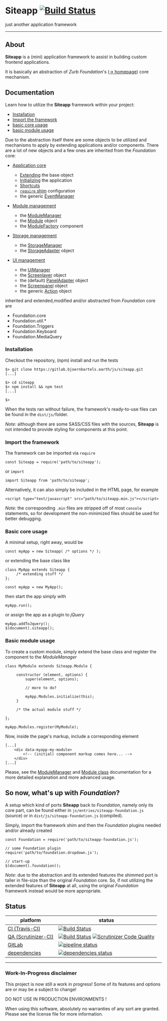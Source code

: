 Siteapp [![Build Status](https://travis-ci.org/bb-drummer/siteapp.svg?branch=master)](https://travis-ci.org/bb-drummer/siteapp)
======

just another application framework


---


## About


**Siteapp** is a (mini) application framework to assist in building custom frontend applications. 

It is basically an abstraction of _Zurb Foundation_'s ([-> homepage](https://foundation.zurb.com/)) core mechanism. 



## Documentation

Learn how to utilize the **Siteapp** framework within your project:

- [Installation](#installation)
- [Import the framework](#import-the-framework)
- [basic core usage](#basic-core-usage)
- [basic module usage](#basic-module-usage)

Due to the abstraction itself there are some objects to be utilized 
and mechanisms to apply by extending applications and/or components. 
There are a lot of new objects and a few ones are inherited from 
the _Foundation_ core:

- [Application core](docs/core.md)
  - [Extending](docs/core.md#extending-the-base-object) the base object
  - [Initializing](docs/core.md#initializing-the-application) the application
  - [Shortcuts](docs/core.md#shortcuts)
  - [`require` shim](docs/core.md#require-shim-configuration) configuration
  - the generic [EventManager](docs/core.md#generic-eventmanager)

- [Module management](docs/modules.md)
  - the [ModuleManager](docs/modules.md#modulemanager)
  - the [Module](docs/modules.md#module-object) object
  - the [ModuleFactory](docs/modules.md#modulefactory-component) component

- [Storage management](docs/storage.md)
  - the [StorageManager](docs/storage.md#storagemanager)
  - the [StorageAdapter](docs/storage.md#storageadapter) object

- [UI management](docs/ui.md)
  - the [UiManager](docs/ui.md#uimanager)
  - the [Screenlayer](docs/ui.md#screenlayer-object) object
  - the (default) [PanelAdapter](docs/ui.md#default-paneladapter-object) object
  - the [Screenpanel](docs/ui.md#Screenpanel-object) object
  - the generic [Action](docs/ui.md#generic-action-object) object

inherited and extended,modified and/or abstracted from _Foundation_ core are

- Foundation.core
- Foundation.util.*
- Foundation.Triggers
- Foundation.Keyboard
- Foundation.MediaQuery



### Installation

Checkout the repository, (npm) install and run the tests
```
$> git clone https://gitlab.bjoernbartels.earth/js/siteapp.git
[...]

$> cd siteapp
$> npm install && npm test
[...]

$>
```
When the tests ran without failure, the framework's ready-to-use files can be found in the `dist/js/`folder.

_Note:_ although there are some SASS/CSS files with the sources, **Siteapp** is not intended to provide styling for components at this point.


### Import the framework

The framework can be imported via `require`
```
const Siteapp = require('path/to/siteapp');
```
or `import`
```
import Siteapp from 'path/to/siteapp';
```
Alternatively, it can also simply be included in the HTML page, for example
```
<script type="text/javascript" src="path/to/siteapp.min.js"></script>
```

_Note:_ the corresponding `.min` files are stripped off of most `console` statements, so for development the non-minimized files should be used for better debugging.


### Basic core usage

A minimal setup, right away, would be
```
const myApp = new Siteapp( /* options */ );
```
or extending the base class like
```
class MyApp extends Siteapp {
     /* extending stuff */
};

const myApp = new MyApp();
```
then start the app simply with
```
myApp.run();
```
or assign the app as a plugin to _jQuery_ 
```
myApp.addToJquery();
$(document).siteapp();
```



### Basic module usage

To create a custom module, simply extend the base class and register the component to the _ModuleManager_
```
class MyModule extends Siteapp.Module {
     
     constructor (element, options) {
         super(element, options);
         
         // more to do?
         
         myApp.Modules.initialize(this);
     }

     /* the actual module stuff */

};

myApp.Modules.register(MyModule);
```
Now, inside the page's markup, include a corresponding element
```
[...]
    <div data-myapp-my-module>
        <!-- (initial) component markup comes here... -->
    </div>
[...]
```

Please, see the [ModuleManager](docs/modulemanager.md) and [Module class](docs/module-class.md) documentation for a more detailed explanation and more advanced usage.


## So now, what's up with _Foundation_?

A setup which kind of ports **Siteapp** back to _Foundation_, namely only its core part, can be found either in
`js/entries/siteapp-foundation.js` (source) or in `dist/js/siteapp-foundation.js` (compiled).

Simply, import the framework shim and then the _Foundation_ plugins needed and/or already created
```
const Foundation = require('path/to/siteapp-foundation.js');

// some Foundation plugin
require('path/to/foundation.dropdown.js');

// start-up
$(document).foundation();
```

_Note_: due to the abstraction and its extended features the shimmed port is taller in file-size than the original _Foundation_ core. So, if not utilizing the extended features of **Siteapp** at all, using the original _Foundation_ framework instead would be more appropriate.



## Status

| platform | status |
| --- | --- |
| [CI (Travis-CI)](https://travis-ci.org/bb-drummer/siteapp) | [![Build Status](https://travis-ci.org/bb-drummer/siteapp.svg?branch=master)](https://travis-ci.org/bb-drummer/siteapp) |
| [QA (Scrutinizer-CI)](https://scrutinizer-ci.com/g/bb-drummer/siteapp/) | [![Build Status](https://scrutinizer-ci.com/g/bb-drummer/siteapp/badges/build.png?b=master)](https://scrutinizer-ci.com/g/bb-drummer/siteapp/build-status/master) [![Scrutinizer Code Quality](https://scrutinizer-ci.com/g/bb-drummer/siteapp/badges/quality-score.png?b=master)](https://scrutinizer-ci.com/g/bb-drummer/siteapp/?branch=master) |
| [GitLab](https://gitlab.bjoernbartels.earth/js/siteapp/) | [![pipeline status](https://gitlab.bjoernbartels.earth/js/siteapp/badges/master/pipeline.svg)](https://gitlab.bjoernbartels.earth/js/siteapp/commits/master) |
| [dependencies](https://david-dm.org/bb-drummer/siteapp) | [![dependencies status](https://david-dm.org/bb-drummer/siteapp.svg)](https://david-dm.org/bb-drummer/siteapp) |

---


### Work-In-Progress disclaimer

This project is now still a work in progress!
Some of its features and options are or may be a subject to change!

DO NOT USE IN PRODUCTION ENVIRONMENTS !

When using this software, absolutely no warranties of any sort are granted. Please see the license file for more information.

